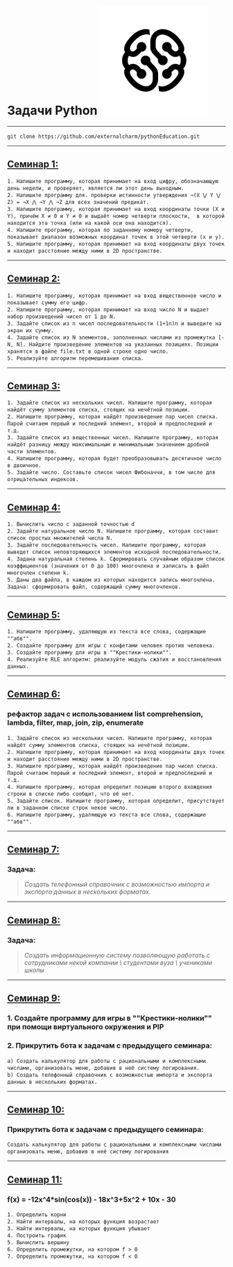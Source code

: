# Задачи Python ![gb_logo](gb.png)
---

```
git clone https://github.com/externalcharm/pythonEducation.git
```

---
## [Семинар 1:](https://github.com/externalcharm/pythonEducation/tree/main/seminar1)
    1. Напишите программу, которая принимает на вход цифру, обозначающую день недели, и проверяет, является ли этот день выходным.
    2. Напишите программу для. проверки истинности утверждения ¬(X ⋁ Y ⋁ Z) = ¬X ⋀ ¬Y ⋀ ¬Z для всех значений предикат.
    3. Напишите программу, которая принимает на вход координаты точки (X и Y), причём X ≠ 0 и Y ≠ 0 и выдаёт номер четверти плоскости,  в которой находится эта точка (или на какой оси она находится).
    4. Напишите программу, которая по заданному номеру четверти, показывает диапазон возможных координат точек в этой четверти (x и y).
    5. Напишите программу, которая принимает на вход координаты двух точек и находит расстояние между ними в 2D пространстве.
---

## [Семинар 2:](https://github.com/externalcharm/pythonEducation/tree/main/seminar2)
    1. Напишите программу, которая принимает на вход вещественное число и показывает сумму его цифр. 
    2. Напишите программу, которая принимает на вход число N и выдает набор произведений чисел от 1 до N.
    3. Задайте список из n чисел последовательности (1+1n)n и выведите на экран их сумму.
    4. Задайте список из N элементов, заполненных числами из промежутка [-N, N]. Найдите произведение элементов на указанных позициях. Позиции хранятся в файле file.txt в одной строке одно число.
    5. Реализуйте алгоритм перемешивания списка.
---

## [Семинар 3:](https://github.com/externalcharm/pythonEducation/tree/main/seminar3)
    1. Задайте список из нескольких чисел. Напишите программу, которая найдёт сумму элементов списка, стоящих на нечётной позиции.
    2. Напишите программу, которая найдёт произведение пар чисел списка. Парой считаем первый и последний элемент, второй и предпоследний и т.д.
    3. Задайте список из вещественных чисел. Напишите программу, которая найдёт разницу между максимальным и минимальным значением дробной части элементов.
    4. Напишите программу, которая будет преобразовывать десятичное число в двоичное.
    5. Задайте число. Составьте список чисел Фибоначчи, в том числе для отрицательных индексов.
---

## [Семинар 4:](https://github.com/externalcharm/pythonEducation/tree/main/seminar4) 
    1. Вычислить число c заданной точностью d
    2. Задайте натуральное число N. Напишите программу, которая составит список простых множителей числа N.
    3. Задайте последовательность чисел. Напишите программу, которая выведет список неповторяющихся элементов исходной последовательности.
    4. Задана натуральная степень k. Сформировать случайным образом список коэффициентов (значения от 0 до 100) многочлена и записать в файл многочлен степени k. 
    5. Даны два файла, в каждом из которых находится запись многочлена. Задача: сформировать файл, содержащий сумму многочленов.
---

## [Семинар 5:](https://github.com/externalcharm/pythonEducation/tree/main/seminar5)
    1. Напишите программу, удаляющую из текста все слова, содержащие ""абв"".
    2. Создайте программу для игры с конфетами человек против человека.
    3. Создайте программу для игры в ""Крестики-нолики"".
    4. Реализуйте RLE алгоритм: реализуйте модуль сжатия и восстановления данных.
---

## [Семинар 6:](https://github.com/externalcharm/pythonEducation/tree/main/seminar6)
### рефактор задач с использованием list comprehension, lambda, filter, map, join, zip, enumerate
    1. Задайте список из нескольких чисел. Напишите программу, которая найдёт сумму элементов списка, стоящих на нечётной позиции.
    2. Напишите программу, которая принимает на вход координаты двух точек и находит расстояние между ними в 2D пространстве.
    3. Напишите программу, которая найдёт произведение пар чисел списка. Парой считаем первый и последний элемент, второй и предпоследний и т.д.
    4. Напишите программу, которая определит позицию второго вхождения строки в списке либо сообщит, что её нет.
    5. Задайте список. Напишите программу, которая определит, присутствует ли в заданном списке строк некое число.
    6. Напишите программу, удаляющую из текста все слова, содержащие ""абв"".
---

## [Семинар 7:](https://github.com/externalcharm/pythonEducation/tree/main/seminar7)
### Задача:
>_Создать телефонный справочник с возможностью импорта и экспорта данных в нескольких форматах._
---

## [Семинар 8:](https://github.com/externalcharm/pythonEducation/tree/main/seminar8)
### Задача:
>_Создать информационную систему позволяющую работать с сотрудниками некой компании \ студентами вуза \ учениками школы_
---

## [Семинар 9:](https://github.com/externalcharm/pythonEducation/tree/main/seminar9)
### 1. Создайте программу для игры в ""Крестики-нолики"" при помощи виртуального окружения и PIP 
### 2. Прикрутить бота к задачам с предыдущего семинара: 
    a) Создать калькулятор для работы с рациональными и комплексными числами, организовать меню, добавив в неё систему логирования.
    b) Создать телефонный справочник с возможностью импорта и экспорта данных в нескольких форматах.
---
## [Семинар 10:](https://github.com/externalcharm/pythonEducation/tree/main/seminar10)
### Прикрутить бота к задачам с предыдущего семинара:
    Создать калькулятор для работы с рациональными и комплексными числами организовать меню, добавив в неё систему логирования
---
## [Семинар 11:](https://github.com/externalcharm/pythonEducation/tree/main/seminar11)
### f(x) = -12x^4*sin(cos(x)) - 18x^3+5x^2 + 10x - 30
    1. Определить корни
    2. Найти интервалы, на которых функция возрастает
    3. Найти интервалы, на которых функция убывает
    4. Построить график
    5. Вычислить вершину
    6. Определить промежутки, на котором f > 0
    7. Определить промежутки, на котором f < 0